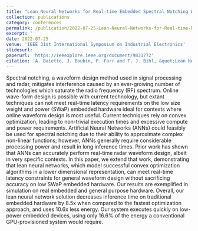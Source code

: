 ```yaml
---
title: "Lean Neural Networks for Real-time Embedded Spectral Notching Waveform Design"
collection: publications
category: conferences
permalink: /publication/2022-07-25-Lean-Neural-Networks-for-Real-time-Embedded-Spectral-Notching-Waveform-Design
excerpt: ''
date: 2022-07-25
venue: 'IEEE 31st International Symposium on Industrial Electronics'
slidesurl: 
paperurl: 'https://ieeexplore.ieee.org/document/9831772'
citation: 'A. Baietto, J. Boubin, P. Farr and T. J. Bihl, &quot;Lean Neural Networks for Real-time Embedded Spectral Notching Waveform Design,&quot; <i>2022 IEEE 31st International Symposium on Industrial Electronics (ISIE)</i>, Anchorage, AK, USA, 2022, pp. 1121-1126, doi: 10.1109/ISIE51582.2022.9831772.'
---
```


Spectral notching, a waveform design method used in signal processing and radar, mitigates interference caused by an ever-growing number of technologies which saturate the radio frequency (RF) spectrum. Online wave-form design is possible with current technology, but extant techniques can not meet real-time latency requirements on the low size weight and power (SWaP) embedded hardware ideal for contexts where online waveform design is most useful. Current techniques rely on convex optimization, leading to non-trivial execution times and excessive compute and power requirements. Artificial Neural Networks (ANNs) could feasibly be used for spectral notching due to their ability to approximate complex non-linear functions; however, ANNs generally require considerable processing power and result in long inference times. Prior work has shown that ANNs can accurately perform real-time radar waveform design, albeit in very specific contexts. In this paper, we extend that work, demonstrating that lean neural networks, which model successful convex optimization algorithms in a lower dimensional representation, can meet real-time latency constraints for general waveform design without sacrificing accuracy on low SWaP embedded hardware. Our results are exemplified in simulation on real embedded and general purpose hardware. Overall, our lean neural network solution decreases inference time on traditional embedded hardware by 8.5x when compared to the fastest optimization approach, and uses 10.6x less energy. Our system executes quickly on low-power embedded devices, using only 16.6% of the energy a conventional GPU-provisioned system would require.